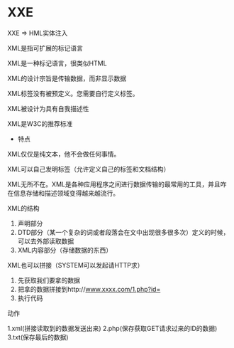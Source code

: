 # XXE

XXE => HML实体注入

XML是指可扩展的标记语言

XML是一种标记语言，很类似HTML

XML的设计宗旨是传输数据，而非显示数据

XML标签没有被预定义。您需要自行定义标签。

XML被设计为具有自我描述性

XML是W3C的推荐标准

* 特点

XML仅仅是纯文本，他不会做任何事情。

XML可以自己发明标签（允许定义自己的标签和文档结构）

XML无所不在。XML是各种应用程序之间进行数据传输的最常用的工具，并且咋在信息存储和描述领域变得越来越流行。


XML的结构

1. 声明部分
2. DTD部分（某一个复杂的词或者段落会在文中出现很多很多次）定义的时候，可以去外部读取数据
3. XML内容部分（存储数据的东西）

XML也可以拼接（SYSTEM可以发起请HTTP求）

1. 先获取我们要拿的数据
2. 把拿的数据拼接到http://www.xxxx.com/1.php?id=
3. 执行代码

动作

1.xml(拼接读取到的数据发送出来)
2.php(保存获取GET请求过来的ID的数据)
3.txt(保存最后的数据)



















































